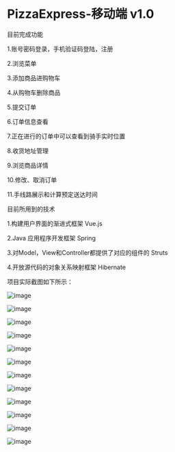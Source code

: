 # PizzaExpress-移动端 v1.0

目前完成功能

1.账号密码登录，手机验证码登陆，注册

2.浏览菜单

3.添加商品进购物车

4.从购物车删除商品

5.提交订单

6.订单信息查看

7.正在进行的订单中可以查看到骑手实时位置

8.收货地址管理

9.浏览商品详情

10.修改、取消订单

11.手线路展示和计算预定送达时间

目前所用到的技术

1.构建用户界面的渐进式框架 Vue.js

2.Java 应用程序开发框架 Spring

3.对Model，View和Controller都提供了对应的组件的 Struts

4.开放源代码的对象关系映射框架 Hibernate

项目实际截图如下所示：

![image](https://github.com/PythonIsBetter/PizzaExpress-Front/blob/mobile/jietu/01.jpg)

![image](https://github.com/PythonIsBetter/PizzaExpress-Front/blob/mobile/jietu/02.jpg)

![image](https://github.com/PythonIsBetter/PizzaExpress-Front/blob/mobile/jietu/03.jpg)

![image](https://github.com/PythonIsBetter/PizzaExpress-Front/blob/mobile/jietu/04.jpg)

![image](https://github.com/PythonIsBetter/PizzaExpress-Front/blob/mobile/jietu/05.jpg)

![image](https://github.com/PythonIsBetter/PizzaExpress-Front/blob/mobile/jietu/06.jpg)

![image](https://github.com/PythonIsBetter/PizzaExpress-Front/blob/mobile/jietu/07.jpg)

![image](https://github.com/PythonIsBetter/PizzaExpress-Front/blob/mobile/jietu/08.jpg)

![image](https://github.com/PythonIsBetter/PizzaExpress-Front/blob/mobile/jietu/09.jpg)

![image](https://github.com/PythonIsBetter/PizzaExpress-Front/blob/mobile/jietu/10.jpg)

![image](https://github.com/PythonIsBetter/PizzaExpress-Front/blob/mobile/jietu/11.jpg)

![image](https://github.com/PythonIsBetter/PizzaExpress-Front/blob/mobile/jietu/12.jpg)

